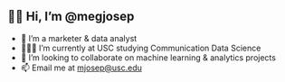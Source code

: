## 👋🏻 Hi, I’m @megjosep
- 👀 I’m a marketer & data analyst
- 👩🏻‍🎓 I’m currently at USC studying Communication Data Science
- 🤠 I’m looking to collaborate on machine learning & analytics projects
- 📫 Email me at mjosep@usc.edu

<!---
megjosep/megjosep is a ✨ special ✨ repository because its `README.md` (this file) appears on your GitHub profile.
You can click the Preview link to take a look at your changes.
--->
